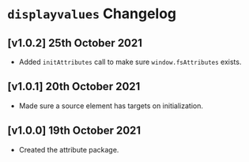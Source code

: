 # `displayvalues` Changelog

## [v1.0.2] 25th October 2021

- Added `initAttributes` call to make sure `window.fsAttributes` exists.

## [v1.0.1] 20th October 2021

- Made sure a source element has targets on initialization.

## [v1.0.0] 19th October 2021

- Created the attribute package.
